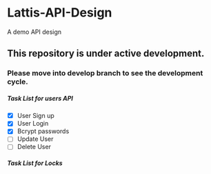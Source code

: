 # Lattis-API-Design
A demo API design 

## This repository is under active development.

### Please move into develop branch to see the development cycle.


##### Task List for users API
- [x] User Sign up
- [x] User Login
- [x] Bcrypt passwords
- [ ] Update User
- [ ] Delete User

##### Task List for Locks